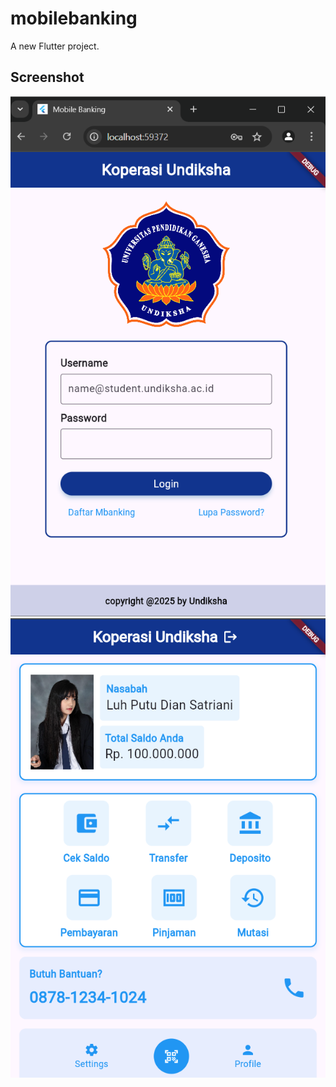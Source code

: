 # mobilebanking
A new Flutter project.
## Screenshot
![Login Page](assets/loginpage.png)
![Main Menu Page](assets/homepage.png)